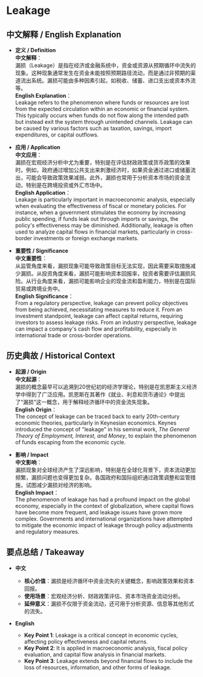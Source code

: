 # Leakage

## 中文解释 / English Explanation

* **定义 / Definition**  
  **中文解释**：  
  漏损（Leakage）是指在经济或金融系统中，资金或资源从预期循环中流失的现象。这种现象通常发生在资金未能按照预期路径流动，而是通过非预期的渠道流出系统。漏损可能由多种因素引起，如税收、储蓄、进口支出或资本外流等。  
  **English Explanation**：  
  Leakage refers to the phenomenon where funds or resources are lost from the expected circulation within an economic or financial system. This typically occurs when funds do not flow along the intended path but instead exit the system through unintended channels. Leakage can be caused by various factors such as taxation, savings, import expenditures, or capital outflows.

* **应用 / Application**  
  **中文应用**：  
  漏损在宏观经济分析中尤为重要，特别是在评估财政政策或货币政策的效果时。例如，政府通过增加公共支出来刺激经济时，如果资金通过进口或储蓄流出，可能会导致政策效果减弱。此外，漏损也常用于分析资本市场的资金流动，特别是在跨境投资或外汇市场中。  
  **English Application**：  
  Leakage is particularly important in macroeconomic analysis, especially when evaluating the effectiveness of fiscal or monetary policies. For instance, when a government stimulates the economy by increasing public spending, if funds leak out through imports or savings, the policy's effectiveness may be diminished. Additionally, leakage is often used to analyze capital flows in financial markets, particularly in cross-border investments or foreign exchange markets.

* **重要性 / Significance**  
  **中文重要性**：  
  从监管角度来看，漏损现象可能导致政策目标无法实现，因此需要采取措施减少漏损。从投资角度来看，漏损可能影响资本回报率，投资者需要评估漏损风险。从行业角度来看，漏损可能影响企业的现金流和盈利能力，特别是在国际贸易或跨境业务中。  
  **English Significance**：  
  From a regulatory perspective, leakage can prevent policy objectives from being achieved, necessitating measures to reduce it. From an investment standpoint, leakage can affect capital returns, requiring investors to assess leakage risks. From an industry perspective, leakage can impact a company's cash flow and profitability, especially in international trade or cross-border operations.

## 历史典故 / Historical Context

* **起源 / Origin**  
  **中文起源**：  
  漏损的概念最早可以追溯到20世纪初的经济学理论，特别是在凯恩斯主义经济学中得到了广泛应用。凯恩斯在其著作《就业、利息和货币通论》中提出了“漏损”这一概念，用于解释经济循环中的资金流失现象。  
  **English Origin**：  
  The concept of leakage can be traced back to early 20th-century economic theories, particularly in Keynesian economics. Keynes introduced the concept of "leakage" in his seminal work, *The General Theory of Employment, Interest, and Money*, to explain the phenomenon of funds escaping from the economic cycle.

* **影响 / Impact**  
  **中文影响**：  
  漏损现象对全球经济产生了深远影响，特别是在全球化背景下，资本流动更加频繁，漏损问题也变得更加复杂。各国政府和国际组织通过政策调整和监管措施，试图减少漏损对经济的影响。  
  **English Impact**：  
  The phenomenon of leakage has had a profound impact on the global economy, especially in the context of globalization, where capital flows have become more frequent, and leakage issues have grown more complex. Governments and international organizations have attempted to mitigate the economic impact of leakage through policy adjustments and regulatory measures.

## 要点总结 / Takeaway

* **中文**  
  - **核心价值**：漏损是经济循环中资金流失的关键概念，影响政策效果和资本回报。  
  - **使用场景**：宏观经济分析、财政政策评估、资本市场资金流动分析。  
  - **延伸意义**：漏损不仅限于资金流动，还可用于分析资源、信息等其他形式的流失。

* **English**  
  - **Key Point 1**: Leakage is a critical concept in economic cycles, affecting policy effectiveness and capital returns.  
  - **Key Point 2**: It is applied in macroeconomic analysis, fiscal policy evaluation, and capital flow analysis in financial markets.  
  - **Key Point 3**: Leakage extends beyond financial flows to include the loss of resources, information, and other forms of leakage.